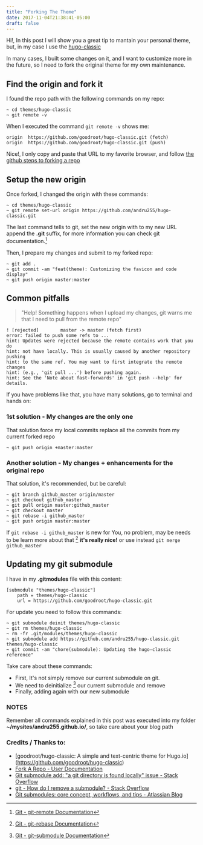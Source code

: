 ```yaml
---
title: "Forking The Theme"
date: 2017-11-04T21:38:41-05:00
draft: false
---
```


Hi!, In this post I will show you a great tip to mantain your personal theme,
but, in my case I use the [hugo-classic](https://github.com/goodroot/hugo-classic)

In many cases, I built some changes on it, and I want to customize more in the future, 
so I need to fork the original theme for my own maintenance.

## Find the origin and fork it

I found the repo path with the following commands on my repo:

```
~ cd themes/hugo-classic
~ git remote -v
```

When I executed the command `git remote -v` shows me:

```
origin	https://github.com/goodroot/hugo-classic.git (fetch)
origin	https://github.com/goodroot/hugo-classic.git (push)
```

Nice!, I only copy and paste that URL to my favorite browser, and follow [the github steps to forking a repo](https://help.github.com/articles/fork-a-repo/)

## Setup the new origin

Once forked, I changed the origin with these commands:

```
~ cd themes/hugo-classic
~ git remote set-url origin https://github.com/andru255/hugo-classic.git
```

The last command tells to git, set the new origin with to my new URL append the **.git** suffix, for more information you can check git documentation.[^1]

Then, I prepare my changes and submit to my forked repo:

```
~ git add .
~ git commit -am "feat(theme): Customizing the favicon and code display"
~ git push origin master:master
```

## Common pitfalls

> "Help! Something happens when I upload my changes, git warns me that I need to pull from the remote repo"
```
! [rejected]        master -> master (fetch first)
error: failed to push some refs to ...
hint: Updates were rejected because the remote contains work that you do
hint: not have locally. This is usually caused by another repository pushing
hint: to the same ref. You may want to first integrate the remote changes
hint: (e.g., 'git pull ...') before pushing again.
hint: See the 'Note about fast-forwards' in 'git push --help' for details.
```

If you have problems like that, you have many solutions,
go to terminal and hands on:

### 1st solution - My changes are the only one

That solution force my local commits replace all the commits from my current forked repo

```
~ git push origin +master:master
```

### Another solution - My changes + enhancements for the original repo

That solution, it's recommended, but be careful:

```
~ git branch github_master origin/master
~ git checkout github_master
~ git pull origin master:github_master
~ git checkout master
~ git rebase -i github_master
~ git push origin master:master
```

If `git rebase -i github_master` is new for You, no problem, may be needs to be learn more about that [^2] **it's really nice!** or use instead `git merge github_master` 

## Updating my git submodule

I have in my **.gitmodules** file with this content:

```
[submodule "themes/hugo-classic"]
	path = themes/hugo-classic
	url = https://github.com/goodroot/hugo-classic.git
```

For update you need to follow this commands:

```
~ git submodule deinit themes/hugo-classic
~ git rm themes/hugo-classic
~ rm -fr .git/modules/themes/hugo-classic
~ git submodule add https://github.com/andru255/hugo-classic.git themes/hugo-classic
~ git commit -am "chore(submodule): Updating the hugo-classic reference"
```

Take care about these commands:

- First, It's not simply remove our current submodule on git.
- We need to deinitialize [^3] our current submodule and remove
- Finally, adding again with our new submodule

### NOTES

Remember all commands explained in this post was executed 
into my folder **~/mysites/andru255.github.io/**, so take care about 
your blog path

### Credits / Thanks to:

- [goodroot/hugo-classic: A simple and text-centric theme for Hugo.io] (https://github.com/goodroot/hugo-classic)
- [Fork A Repo - User Documentation](https://help.github.com/articles/fork-a-repo/)
- [Git submodule add: "a git directory is found locally" issue - Stack Overflow](https://stackoverflow.com/a/35778105)
- [git - How do I remove a submodule? - Stack Overflow](https://stackoverflow.com/a/1260982)
- [Git submodules: core concept, workflows, and tips - Atlassian Blog](https://www.atlassian.com/blog/git/git-submodules-workflows-tips)

[^1]: [Git - git-remote Documentation](https://git-scm.com/docs/git-remote#git-remote-emset-urlem ) 
[^2]: [Git - git-rebase Documentation](https://git-scm.com/docs/git-rebase#git-rebase--i) 
[^3]: [Git - git-submodule Documentation](https://git-scm.com/docs/git-submodule#git-submodule-deinit-f--force--all--ltpathgt82308203)